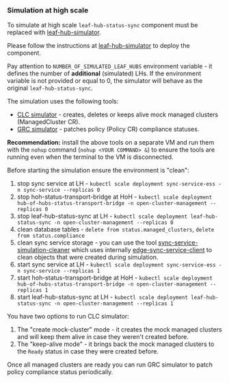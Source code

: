 ### Simulation at high scale

To simulate at high scale `leaf-hub-status-sync` component must be replaced with
[leaf-hub-simulator](https://github.com/open-cluster-management/leaf-hub-status-sync/tree/leaf-hub-simulator).

Please follow the instructions at [leaf-hub-simulator](https://github.com/open-cluster-management/leaf-hub-status-sync/tree/leaf-hub-simulator) to deploy the component.

Pay attention to `NUMBER_OF_SIMULATED_LEAF_HUBS` environment variable - it defines the number of **additional** (simulated) LHs. If the environment variable is not provided or equal to 0, the simulator will behave as the original `leaf-hub-status-sync`.

The simulation uses the following tools:
* [CLC simulator](https://github.com/hanqiuzh/acm-clc-scale) - creates, deletes or keeps alive mock managed clusters (ManagedCluster CR).
* [GRC simulator](https://github.com/open-cluster-management/grc-simulator) - patches policy (Policy CR) compliance statuses.

**Recommendation:** install the above tools on a separate VM and run them with the `nohup` command (`nohup <YOUR COMMAND> &`) to ensure the tools are running even when the terminal to the VM is disconnected.

Before starting the simulation ensure the environment is "clean":
1. stop sync service at LH - `kubectl scale deployment sync-service-ess -n sync-service --replicas 0`
1. stop hoh-status-transport-bridge at HoH - `kubectl scale deployment hub-of-hubs-status-transport-bridge -n open-cluster-management --replicas 0`
1. stop leaf-hub-status-sync at LH - `kubectl scale deployment leaf-hub-status-sync -n open-cluster-management --replicas 0`
1. clean database tables - `delete from status.managed_clusters`, `delete from status.compliance`
1. clean sync service storage - you can use the tool [sync-service-simulation-cleaner](https://github.com/open-cluster-management/hub-of-hubs-sync-service/tree/main/tools/simulation-cleaner) which uses internally [edge-sync-service-client](https://github.com/open-horizon/edge-sync-service-client) to clean objects that were created during simulation.
1. start sync service at LH - `kubectl scale deployment sync-service-ess -n sync-service --replicas 1`
1. start hoh-status-transport-bridge at HoH - `kubectl scale deployment hub-of-hubs-status-transport-bridge -n open-cluster-management --replicas 1`
1. start leaf-hub-status-sync at LH - `kubectl scale deployment leaf-hub-status-sync -n open-cluster-management --replicas 1`

You have two options to run CLC simulator:
1. The "create mock-cluster" mode - it creates the mock managed clusters and will keep them alive in case they weren't created before.
1. The "keep-alive mode" - it brings back the mock managed clusters to the `Ready` status in case they were created before.

Once all managed clusters are ready you can run GRC simulator to patch policy compliance status periodically.
